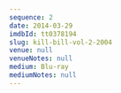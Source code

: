 ```yaml
---
sequence: 2
date: 2014-03-29
imdbId: tt0378194
slug: kill-bill-vol-2-2004
venue: null
venueNotes: null
medium: Blu-ray
mediumNotes: null
---
```


